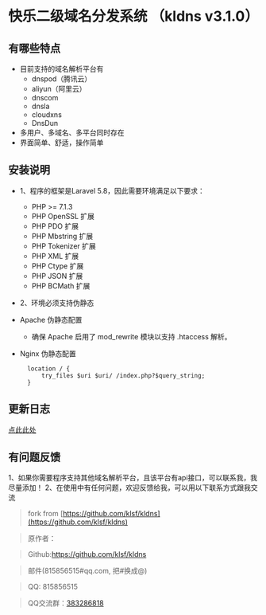 # 快乐二级域名分发系统 （kldns v3.1.0）

## 有哪些特点
* 目前支持的域名解析平台有
    *  dnspod（腾讯云）
    *  aliyun（阿里云）
    *  dnscom
    *  dnsla
    *  cloudxns
    *  DnsDun
* 多用户、多域名、多平台同时存在
* 界面简单、舒适，操作简单

## 安装说明
* 1、程序的框架是Laravel 5.8，因此需要环境满足以下要求：
    * PHP >= 7.1.3
    * PHP OpenSSL 扩展
    * PHP PDO 扩展
    * PHP Mbstring 扩展
    * PHP Tokenizer 扩展
    * PHP XML 扩展
    * PHP Ctype 扩展
    * PHP JSON 扩展
    * PHP BCMath 扩展
* 2、环境必须支持伪静态

* Apache 伪静态配置
    * 确保 Apache 启用了 mod_rewrite 模块以支持 .htaccess 解析。
* Nginx 伪静态配置

        location / {
            try_files $uri $uri/ /index.php?$query_string;
        }

## 更新日志
[点此此处](https://github.com/HSDComputerTeam/kldns/blob/3.0/CHANGELONG.md)

## 有问题反馈
1、如果你需要程序支持其他域名解析平台，且该平台有api接口，可以联系我，我尽量添加！
2、在使用中有任何问题，欢迎反馈给我，可以用以下联系方式跟我交流

> fork from [https://github.com/klsf/kldns](https://github.com/klsf/kldns)

> 原作者：

> Github:https://github.com/klsf/kldns

> 邮件(815856515#qq.com, 把#换成@)

> QQ: 815856515

> QQ交流群：[383286818](http://shang.qq.com/wpa/qunwpa?idkey=5c50f31eb84481f05bbbeca6a0759a2e9763118f04dce5c6ca2e23652cb2a58b")
